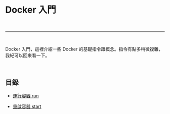 # Docker 入門

<br>

---

<br>

Docker 入門，這裡介紹一些 Docker 的基礎指令跟概念。指令有點多稍微複雜，我紀可以回來看一下。

<br>

## 目錄

* [運行容器 run](run)

* [重啟容器 start](start)

